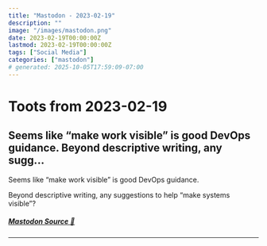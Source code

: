 ```yaml
---
title: "Mastodon - 2023-02-19"
description: ""
image: "/images/mastodon.png"
date: 2023-02-19T00:00:00Z
lastmod: 2023-02-19T00:00:00Z
tags: ["Social Media"]
categories: ["mastodon"]
# generated: 2025-10-05T17:59:09-07:00
---
```


# Toots from 2023-02-19

## Seems like “make work visible” is good DevOps guidance.  Beyond descriptive writing, any sugg...

Seems like “make work visible” is good DevOps guidance.

Beyond descriptive writing, any suggestions to help “make systems visible”?

##### [Mastodon Source 🐘](https://hachyderm.io/@mweagle/109893836154524342)

---

